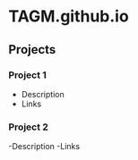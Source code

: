 # TAGM.github.io

## Projects
### Project 1
- Description
- Links

### Project 2
  -Description
  -Links
  
